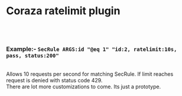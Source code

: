 <h1>Coraza ratelimit plugin</h1>
<br/><br/>
<h3><bold>Example:- </bold> <code>SecRule ARGS:id "@eq 1" "id:2, ratelimit:10s, pass, status:200"</code> </h3> 
<br/>
Allows 10 requests per second for matching SecRule. If limit reaches request is denied with status code 429.
<br/>
<bold>There are lot more customizations to come. Its just a prototype.</bold>
